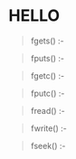 # HELLO

> fgets() :-




> fputs() :- 




> fgetc() :-




> fputc() :- 




> fread() :-



> fwrite() :- 



> fseek() :-
